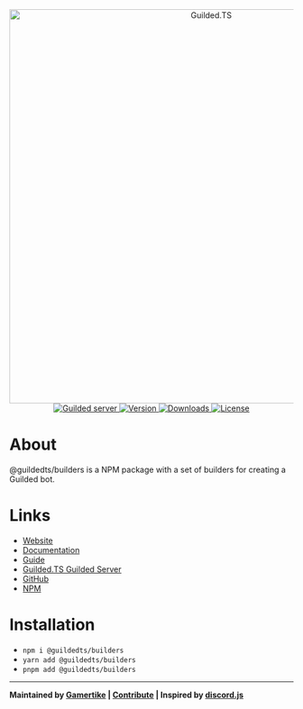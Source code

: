 <div align="center">
    <a href="https://guildedts.js.org">
        <img src="https://guildedts.js.org/banner.png" width="700" alt="Guilded.TS"/>
    </a>
    <div>
        <A href="https://guildedts.js.org/support">
            <img src="https://shields.yoki-labs.xyz/shields/vanity/guildedts?style=for-the-badge" alt="Guilded server">
        </a>
        <a href="https://npmjs.com/@guildedts/builders">
            <img src="https://img.shields.io/npm/v/@guildedts/builders?style=for-the-badge" alt="Version" />
        </a>
        <a href="https://npmjs.com/@guildedts/builders">
            <img src="https://img.shields.io/npm/dt/@guildedts/builders?style=for-the-badge" alt="Downloads" />
        </a>
        <a href="https://github.com/guildedts/guilded.ts/blob/main/LICENSE">
            <img src="https://img.shields.io/github/license/guildedts/guilded.ts?style=for-the-badge" alt="License" />
        </a>
    </div>
</div>

# About

@guildedts/builders is a NPM package with a set of builders for creating a Guilded bot.

# Links

-   [Website](https://guildedts.js.org)
-   [Documentation](http://docs.guildedts.js.org/modules/_guildedts_builders)
-   [Guide](https://guildedts.js.org/guide)
-   [Guilded.TS Guilded Server](https://guildedts.js.org/support)
-   [GitHub](https://github.com/guildedts/guilded.ts/tree/main/packages/builders)
-   [NPM](https://npmjs.com/@guildedts/builders)

# Installation

-   `npm i @guildedts/builders`
-   `yarn add @guildedts/builders`
-   `pnpm add @guildedts/builders`

---

**Maintained by [Gamertike](https://gamertike.com) | [Contribute](https://github.com/guildedts/guilded.ts/tree/main/.github/CONTRIBUTING.md) | Inspired by [discord.js](https://discord.js.org)**
